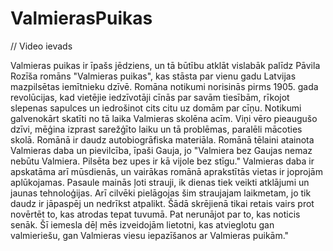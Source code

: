 # ValmierasPuikas
// Video ievads

 Valmieras puikas ir īpašs jēdziens, un tā būtību atklāt vislabāk palīdz Pāvila Rozīša romāns "Valmieras puikas", kas stāsta par vienu gadu Latvijas mazpilsētas iemītnieku dzīvē. Romāna notikumi norisinās pirms 1905. gada revolūcijas, kad vietējie iedzīvotāji cīnās par savām tiesībām, rīkojot slepenas sapulces un iedrošinot cits citu uz domām par cīņu. Notikumi galvenokārt skatīti no tā laika Valmieras skolēna acīm. Viņi vēro pieaugušo dzīvi, mēģina izprast sarežģīto laiku un tā problēmas, paralēli mācoties skolā. Romānā ir daudz autobiogrāfiska materiāla. Romānā tēlaini atainota Valmieras daba un pievilcība, īpaši Gauja, jo "Valmiera bez Gaujas nemaz nebūtu Valmiera. Pilsēta bez upes ir kā vijole bez stīgu." Valmieras daba ir apskatāma arī mūsdienās, un vairākas romānā aprakstītās vietas ir joprojām aplūkojamas.
  Pasaule mainās ļoti strauji, ik dienas tiek veikti atklājumi un jaunas tehnoloģijas. Arī cilvēki pielāgojas šim straujajam laikmetam, jo tik daudz ir jāpaspēj un nedrīkst atpalikt. Šādā skrējienā tikai retais vairs prot novērtēt to, kas atrodas tepat tuvumā. Pat nerunājot par to, kas noticis senāk. Šī iemesla dēļ mēs izveidojām lietotni, kas atvieglotu gan valmieriešu, gan Valmieras viesu iepazīšanos ar Valmieras puikām."
